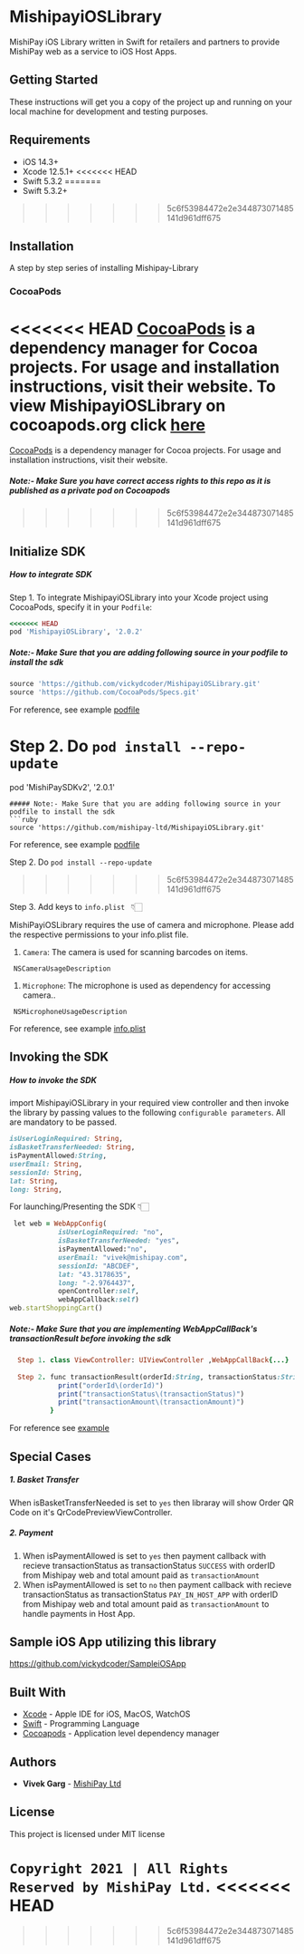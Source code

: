 # MishipayiOSLibrary

MishiPay iOS Library written in Swift for retailers and partners to provide MishiPay web as a service to iOS Host Apps.

## Getting Started

These instructions will get you a copy of the project up and running on your local machine for development and testing purposes.

## Requirements

- iOS 14.3+ 
- Xcode 12.5.1+
<<<<<<< HEAD
- Swift 5.3.2
=======
- Swift 5.3.2+
>>>>>>> 5c6f53984472e2e344873071485141d961dff675

## Installation 
A step by step series of installing Mishipay-Library


### CocoaPods

<<<<<<< HEAD
[CocoaPods](https://cocoapods.org) is a dependency manager for Cocoa projects. For usage and installation instructions, visit their website. To view MishipayiOSLibrary on cocoapods.org click [here](https://cocoapods.org/pods/MishipayiOSLibrary)
=======
[CocoaPods](https://cocoapods.org) is a dependency manager for Cocoa projects. For usage and installation instructions, visit their website.

##### Note:- Make Sure you have correct access rights to this repo as it is published as a private pod on Cocoapods 
>>>>>>> 5c6f53984472e2e344873071485141d961dff675

## Initialize SDK

##### How to integrate SDK
Step 1. To integrate MishipayiOSLibrary into your Xcode project using CocoaPods, specify it in your `Podfile`:

```ruby
<<<<<<< HEAD
pod 'MishipayiOSLibrary', '2.0.2'
```
##### Note:- Make Sure that you are adding following source in your podfile to install the sdk 
```ruby
source 'https://github.com/vickydcoder/MishipayiOSLibrary.git'
source 'https://github.com/CocoaPods/Specs.git'
```
For reference, see example [podfile](https://github.com/vickydcoder/SampleiOSApp/blob/master/Podfile)

Step 2. Do ```pod install --repo-update ```
=======
 pod 'MishiPaySDKv2', '2.0.1'
```
##### Note:- Make Sure that you are adding following source in your podfile to install the sdk 
```ruby
source 'https://github.com/mishipay-ltd/MishipayiOSLibrary.git'
```
For reference, see example [podfile](https://github.com/vickydcoder/SampleiOSApp/blob/master/Podfile)

Step 2. Do ```pod install --repo-update```
>>>>>>> 5c6f53984472e2e344873071485141d961dff675

Step 3. Add keys to `info.plist ` 👇🏻

MishiPayiOSLibrary requires the use of camera and microphone. Please add the respective permissions to your info.plist file. 

1. `Camera`: The camera is used for scanning barcodes on items.

```
 NSCameraUsageDescription
```

1. `Microphone`: The microphone is used as dependency for accessing camera.. 
```
 NSMicrophoneUsageDescription
```
For reference, see example [info.plist](https://github.com/vickydcoder/SampleiOSApp/blob/master/SampleiOSApp/Info.plist)

## Invoking the SDK

##### How to invoke the SDK

import MishipayiOSLibrary in your required view controller and then invoke the library by passing values to the following `configurable parameters`. All are mandatory to be passed.
```ruby
isUserLoginRequired: String,
isBasketTransferNeeded: String,
isPaymentAllowed:String,
userEmail: String,
sessionId: String,
lat: String,
long: String,
```
For launching/Presenting the SDK 👇🏻
```ruby
 let web = WebAppConfig(
            isUserLoginRequired: "no",
            isBasketTransferNeeded: "yes",
            isPaymentAllowed:"no",
            userEmail: "vivek@mishipay.com",
            sessionId: "ABCDEF",
            lat: "43.3178635",
            long: "-2.9764437",
            openController:self,
            webAppCallback:self)
web.startShoppingCart()
```
##### Note:- Make Sure that you are implementing WebAppCallBack's transactionResult before invoking the sdk 
```ruby
  Step 1. class ViewController: UIViewController ,WebAppCallBack{...}
  
  Step 2. func transactionResult(orderId:String, transactionStatus:String, transactionAmount:Double) {
            print("orderId\(orderId)")
            print("transactionStatus\(transactionStatus)")
            print("transactionAmount\(transactionAmount)")
          }
```
For reference see [example](https://github.com/vickydcoder/SampleiOSApp/blob/master/SampleiOSApp/ViewController.swift) 

## Special Cases

##### 1. Basket Transfer

When isBasketTransferNeeded is set to `yes` then libraray will show Order QR Code on it's QrCodePreviewViewController.

##### 2. Payment

1. When isPaymentAllowed is set to `yes` then payment callback with recieve transactionStatus as  transactionStatus `SUCCESS` with orderID from Mishipay web and total amount paid as `transactionAmount`
2. When isPaymentAllowed is set to `no` then payment callback with recieve transactionStatus as  transactionStatus `PAY_IN_HOST_APP` with orderID from Mishipay web and total amount paid as `transactionAmount` to handle payments in Host App.

## Sample iOS App utilizing this library

https://github.com/vickydcoder/SampleiOSApp

## Built With

* [Xcode](https://developer.apple.com/xcode/) - Apple IDE for iOS, MacOS, WatchOS
* [Swift](https://developer.apple.com/swift/) - Programming Language
* [Cocoapods](https://cocoapods.org/) - Application level dependency manager 

## Authors

* **Vivek Garg**  - [MishiPay Ltd](https://mishipay.com/)

## License

This project is licensed under MIT license

`Copyright 2021 | All Rights Reserved by MishiPay Ltd.`
<<<<<<< HEAD
=======

        
>>>>>>> 5c6f53984472e2e344873071485141d961dff675
